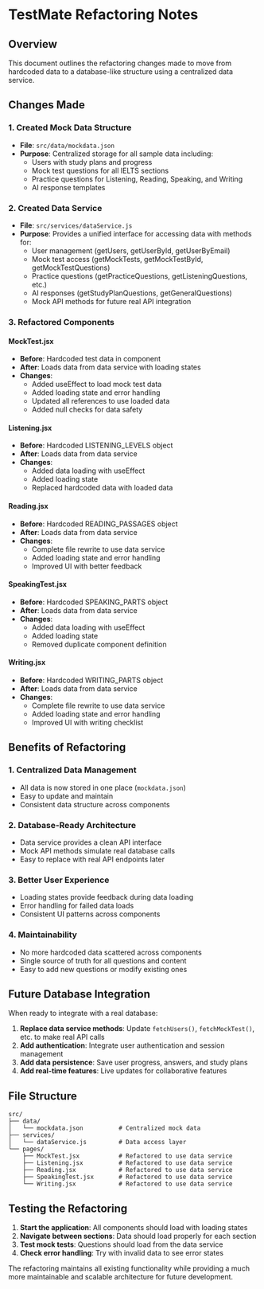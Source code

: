 # TestMate Refactoring Notes

## Overview
This document outlines the refactoring changes made to move from hardcoded data to a database-like structure using a centralized data service.

## Changes Made

### 1. Created Mock Data Structure
- **File**: `src/data/mockdata.json`
- **Purpose**: Centralized storage for all sample data including:
  - Users with study plans and progress
  - Mock test questions for all IELTS sections
  - Practice questions for Listening, Reading, Speaking, and Writing
  - AI response templates

### 2. Created Data Service
- **File**: `src/services/dataService.js`
- **Purpose**: Provides a unified interface for accessing data with methods for:
  - User management (getUsers, getUserById, getUserByEmail)
  - Mock test access (getMockTests, getMockTestById, getMockTestQuestions)
  - Practice questions (getPracticeQuestions, getListeningQuestions, etc.)
  - AI responses (getStudyPlanQuestions, getGeneralQuestions)
  - Mock API methods for future real API integration

### 3. Refactored Components

#### MockTest.jsx
- **Before**: Hardcoded test data in component
- **After**: Loads data from data service with loading states
- **Changes**:
  - Added useEffect to load mock test data
  - Added loading state and error handling
  - Updated all references to use loaded data
  - Added null checks for data safety

#### Listening.jsx
- **Before**: Hardcoded LISTENING_LEVELS object
- **After**: Loads data from data service
- **Changes**:
  - Added data loading with useEffect
  - Added loading state
  - Replaced hardcoded data with loaded data

#### Reading.jsx
- **Before**: Hardcoded READING_PASSAGES object
- **After**: Loads data from data service
- **Changes**:
  - Complete file rewrite to use data service
  - Added loading state and error handling
  - Improved UI with better feedback

#### SpeakingTest.jsx
- **Before**: Hardcoded SPEAKING_PARTS object
- **After**: Loads data from data service
- **Changes**:
  - Added data loading with useEffect
  - Added loading state
  - Removed duplicate component definition

#### Writing.jsx
- **Before**: Hardcoded WRITING_PARTS object
- **After**: Loads data from data service
- **Changes**:
  - Complete file rewrite to use data service
  - Added loading state and error handling
  - Improved UI with writing checklist

## Benefits of Refactoring

### 1. Centralized Data Management
- All data is now stored in one place (`mockdata.json`)
- Easy to update and maintain
- Consistent data structure across components

### 2. Database-Ready Architecture
- Data service provides a clean API interface
- Mock API methods simulate real database calls
- Easy to replace with real API endpoints later

### 3. Better User Experience
- Loading states provide feedback during data loading
- Error handling for failed data loads
- Consistent UI patterns across components

### 4. Maintainability
- No more hardcoded data scattered across components
- Single source of truth for all questions and content
- Easy to add new questions or modify existing ones

## Future Database Integration

When ready to integrate with a real database:

1. **Replace data service methods**: Update `fetchUsers()`, `fetchMockTest()`, etc. to make real API calls
2. **Add authentication**: Integrate user authentication and session management
3. **Add data persistence**: Save user progress, answers, and study plans
4. **Add real-time features**: Live updates for collaborative features

## File Structure
```
src/
├── data/
│   └── mockdata.json          # Centralized mock data
├── services/
│   └── dataService.js         # Data access layer
└── pages/
    ├── MockTest.jsx           # Refactored to use data service
    ├── Listening.jsx          # Refactored to use data service
    ├── Reading.jsx            # Refactored to use data service
    ├── SpeakingTest.jsx       # Refactored to use data service
    └── Writing.jsx            # Refactored to use data service
```

## Testing the Refactoring

1. **Start the application**: All components should load with loading states
2. **Navigate between sections**: Data should load properly for each section
3. **Test mock tests**: Questions should load from the data service
4. **Check error handling**: Try with invalid data to see error states

The refactoring maintains all existing functionality while providing a much more maintainable and scalable architecture for future development.
